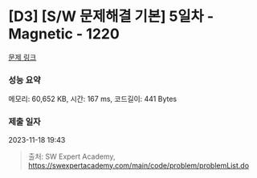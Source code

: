 # [D3] [S/W 문제해결 기본] 5일차 - Magnetic - 1220 

[문제 링크](https://swexpertacademy.com/main/code/problem/problemDetail.do?contestProbId=AV14hwZqABsCFAYD) 

### 성능 요약

메모리: 60,652 KB, 시간: 167 ms, 코드길이: 441 Bytes

### 제출 일자

2023-11-18 19:43



> 출처: SW Expert Academy, https://swexpertacademy.com/main/code/problem/problemList.do